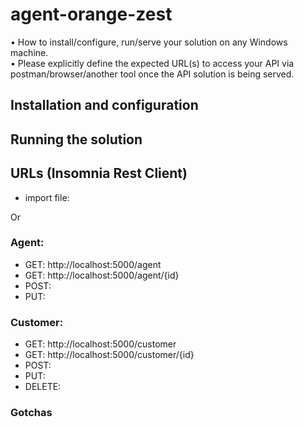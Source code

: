 # agent-orange-zest
•	How to install/configure, run/serve your solution on any Windows machine.   
•	Please explicitly define the expected URL(s) to access your API via postman/browser/another tool once the API solution is being served. 

## Installation and configuration

## Running the solution

## URLs (Insomnia Rest Client)
- import file: 

Or

### Agent: 
- GET: http://localhost:5000/agent
- GET: http://localhost:5000/agent/{id}
- POST:
- PUT: 

### Customer:
- GET: http://localhost:5000/customer
- GET: http://localhost:5000/customer/{id}
- POST: 
- PUT:
- DELETE: 


### Gotchas
